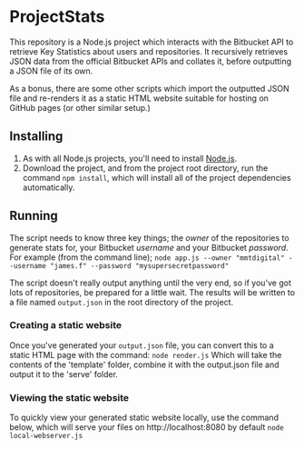 # ProjectStats
This repository is a Node.js project which interacts with the Bitbucket API to retrieve Key Statistics about users and repositories. It recursively retrieves JSON data from the official Bitbucket APIs and collates it, before outputting a JSON file of its own.

As a bonus, there are some other scripts which import the outputted JSON file and re-renders it as a static HTML website suitable for hosting on GitHub pages (or other similar setup.)

## Installing
1. As with all Node.js projects, you'll need to install [Node.js](https://nodejs.org/en/).
2. Download the project, and from the project root directory, run the command `npm install`, which will install all of the project dependencies automatically.

## Running
The script needs to know three key things; the *owner* of the repositories to generate stats for, your Bitbucket *username* and your Bitbucket *password*. For example (from the command line);
```node app.js --owner "mmtdigital" --username "james.f" --password "mysupersecretpassword"```

The script doesn't really output anything until the very end, so if you've got lots of repositories, be prepared for a little wait.  The results will be written to a file named `output.json` in the root directory of the project.

### Creating a static website
Once you've generated your `output.json` file, you can convert this to a static HTML page with the command:
```node render.js```
Which will take the contents of the 'template' folder, combine it with the output.json file and output it to the 'serve' folder.

### Viewing the static website
To quickly view your generated static website locally, use the command below, which will serve your files on http://localhost:8080 by default
```node local-webserver.js```
